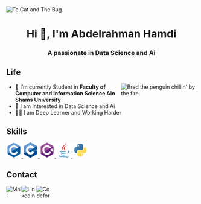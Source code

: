 <img align="center" alt="Te Cat and The Bug." height="350" width="1000" src="https://media.giphy.com/media/qgQUggAC3Pfv687qPC/giphy.gif" />

<h1 align="center">Hi 👋, I'm Abdelrahman Hamdi</h1>
<h3 align="center">A passionate in Data Science and Ai</h3>



## Life

<img align="right" alt="Bred the penguin chillin' by the fire." width="200" src="https://github.com/cszach/cszach/blob/master/img/Fire.gif" />

- 🔭 I’m currently Student in **Faculty of Computer and Information Science Ain Shams University**
- 🤝 I am Interested in Data Science and Ai
- 👨‍💻 I am Deep Learner and Working Harder

## Skills

<p align="left"> <a href="https://www.cprogramming.com/" target="_blank" rel="noreferrer"> <img src="https://raw.githubusercontent.com/devicons/devicon/master/icons/c/c-original.svg" alt="c" width="40" height="40"/> </a>
<a href="https://www.w3schools.com/cpp/" target="_blank" rel="noreferrer"> <img src="https://raw.githubusercontent.com/devicons/devicon/master/icons/cplusplus/cplusplus-original.svg" alt="cplusplus" width="40" height="40"/> </a>
<a href="https://www.w3schools.com/cs/" target="_blank" rel="noreferrer"> <img src="https://raw.githubusercontent.com/devicons/devicon/master/icons/csharp/csharp-original.svg" alt="csharp" width="40" height="40"/> </a>
<a href="https://www.java.com" target="_blank" rel="noreferrer"> <img src="https://raw.githubusercontent.com/devicons/devicon/master/icons/java/java-original.svg" alt="java" width="40" height="40"/> </a> <a href="https://www.python.org" target="_blank" rel="noreferrer"> <img src="https://raw.githubusercontent.com/devicons/devicon/master/icons/python/python-original.svg" alt="python" width="40" height="40"/> </a>
</p>





## Contact

<a href="mailto:ahamdi1582636@gmail.com">
    <img height="40" width="40" align="left" alt="Mail" src="https://github.com/cszach/cszach/blob/master/img/icons/gmail.png" />
</a>

<a href="https://www.linkedin.com/in/abdo-hamdi">
    <img height="40" width="40" align="left" alt="LinkedIn" src="https://github.com/cszach/cszach/blob/master/img/icons/linkedin.png" />
</a>

<a href="https://codeforces.com/profile/Abdo_Hamdi">
    <img height="40" width="40" align="left" alt="Codeforces" src="https://img.icons8.com/external-tal-revivo-color-tal-revivo/96/000000/external-codeforces-programming-competitions-and-contests-programming-community-logo-color-tal-revivo.png" />
</a>

